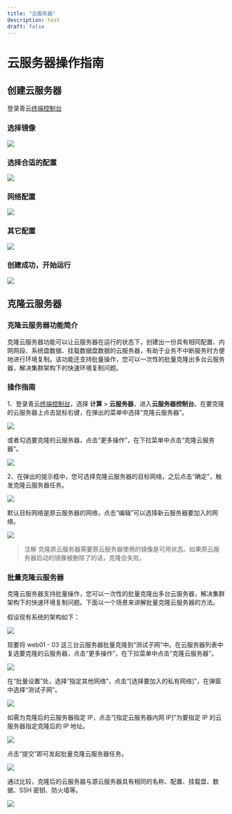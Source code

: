```yaml
---
title: "云服务器"
description: test
draft: false
---
```


# 云服务器操作指南

## 创建云服务器

登录青云[终端控制台](https://console.qingcloud.com/)

### 选择镜像

![](../../_images/create_instance__1.png)

### 选择合适的配置

![](../../_images/create_instance__2.png)

### 网络配置

![](../../_images/create_instance__3.png)

### 其它配置

![](../../_images/create_instance__4.png)

### 创建成功，开始运行

![](../../_images/create_instance__5.png)

## 克隆云服务器

### 克隆云服务器功能简介

克隆云服务器功能可以让云服务器在运行的状态下，创建出一份具有相同配置、内网网段、系统盘数据、挂载数据盘数据的云服务器，有助于业务不中断服务时方便地进行环境复制。该功能还支持批量操作，您可以一次性的批量克隆出多台云服务器，解决集群架构下的快速环境复制问题。

### 操作指南

1、登录青云[终端控制台](https://console.qingcloud.com/)，选择 **计算** > **云服务器**，进入**云服务器控制台**。在要克隆的云服务器上点击鼠标右键，在弹出的菜单中选择“克隆云服务器”。

![](../../_images/clone-01.png)

或者勾选要克隆的云服务器，点击“更多操作”，在下拉菜单中点击“克隆云服务器”。

![](../../_images/clone-02.png)

2、在弹出的提示框中，您可选择克隆云服务器的目标网络，之后点击“确定”，触发克隆云服务器任务。

![](../../_images/clone-03.png)

默认目标网络是原云服务器的网络，点击“编辑”可以选择新云服务器要加入的网络。

![](../../_images/clone-04.png)

>注解
克隆原云服务器需要原云服务器使用的镜像是可用状态。如果原云服务器启动的镜像被删除了的话，克隆会失败。

### 批量克隆云服务器

克隆云服务器支持批量操作，您可以一次性的批量克隆出多台云服务器，解决集群架构下的快速环境复制问题。下面以一个场景来讲解批量克隆云服务器的方法。

假设现有系统的架构如下：

![](/compute/vm/manual/_images/batch_clone_instances_01-ori-arch.png)

现要将 web01 - 03 这三台云服务器批量克隆到“测试子网”中。在云服务器列表中复选要克隆的云服务器，点击“更多操作”，在下拉菜单中点击“克隆云服务器”。

![](/compute/vm/manual/_images/batch_clone_instances_02-choose-instances.png)

在“批量设置”处，选择“指定其他网络”，点击“[选择要加入的私有网络]"，在弹窗中选择“测试子网”。

![](/compute/vm/manual/_images/batch_clone_instances_03-choose-net.png)

如需为克隆后的云服务器指定 IP，点击“[指定云服务器内网 IP]”为要指定 IP 的云服务器指定克隆后的 IP 地址。

![](/compute/vm/manual/_images/batch_clone_instances_04-set-IP.png)

点击“提交”即可发起批量克隆云服务器任务。

![](/compute/vm/manual/_images/batch_clone_instances_05-target-arch.png)

通过比较，克隆后的云服务器与源云服务器具有相同的名称、配置、挂载盘、数据、SSH 密钥、防火墙等。

![](/compute/vm/manual/_images/batch_clone_instances_06-check.png)